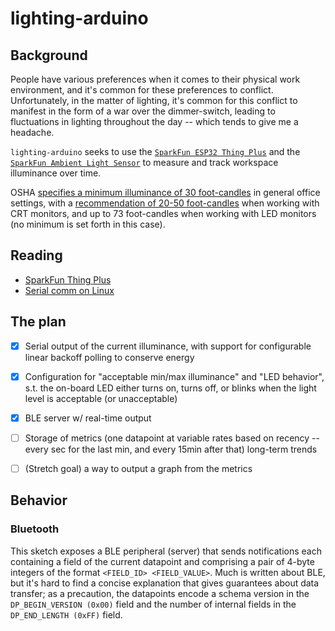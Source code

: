 # lighting-arduino

## Background

People have various preferences when it comes to their physical work
environment, and it's common for these preferences to conflict. Unfortunately,
in the matter of lighting, it's common for this conflict to manifest in the
form of a war over the dimmer-switch, leading to fluctuations in lighting
throughout the day -- which tends to give me a headache. 

`lighting-arduino` seeks to use the [`SparkFun ESP32 Thing
Plus`][sparkfun-thing-plus] and the [`SparkFun Ambient Light
Sensor`][sparkfun-light-sensor] to measure and track workspace illuminance over
time.

OSHA [specifies a minimum illuminance of 30 foot-candles][osha-general-office]
in general office settings, with a [recommendation of 20-50
foot-candles][osha-monitors] when working with CRT monitors, and up to 73
foot-candles when working with LED monitors (no minimum is set forth in this
case).

[sparkfun-thing-plus]:https://www.sparkfun.com/products/14689
[sparkfun-light-sensor]:https://www.sparkfun.com/products/15436
[osha-general-office]:https://www.osha.gov/laws-regs/regulations/standardnumber/1926/1926.56
[osha-monitors]:https://www.osha.gov/SLTC/etools/computerworkstations/wkstation_enviro.html

## Reading

- [SparkFun Thing Plus][sparkfun-thing-plus]
- [Serial comm on Linux][linux-serial-comm]

[linux-serial-comm]:https://www.cyberciti.biz/hardware/5-linux-unix-commands-for-connecting-to-the-serial-console/
[sparkfun-thing-plus]:https://learn.sparkfun.com/tutorials/esp32-thing-plus-hookup-guide

## The plan

- [x] Serial output of the current illuminance, with support for configurable
  linear backoff polling to conserve energy
- [x] Configuration for "acceptable min/max illuminance" and "LED behavior",
  s.t. the on-board LED either turns on, turns off, or blinks when the light
  level is acceptable (or unacceptable)
- [x] BLE server w/ real-time output
- [ ] Storage of metrics (one datapoint at variable rates based on recency --
  every sec for the last min, and every 15min after that) long-term trends
- [ ] (Stretch goal) a way to output a graph from the metrics


## Behavior

### Bluetooth

This sketch exposes a BLE peripheral (server) that sends notifications each
containing a field of the current datapoint and comprising a pair of 4-byte
integers of the format `<FIELD_ID> <FIELD_VALUE>`. Much is written about BLE,
but it's hard to find a concise explanation that gives guarantees about data
transfer; as a precaution, the datapoints encode a schema version in the
`DP_BEGIN_VERSION (0x00)` field and the number of internal fields in the
`DP_END_LENGTH (0xFF)` field.
